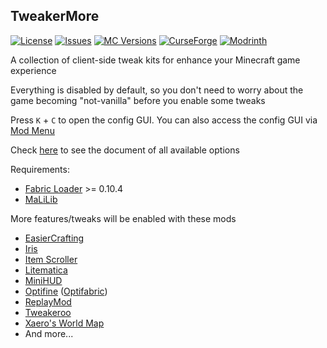 ## TweakerMore

[![License](https://img.shields.io/github/license/Fallen-Breath/tweakermore.svg)](http://www.gnu.org/licenses/lgpl-3.0.html)
[![Issues](https://img.shields.io/github/issues/Fallen-Breath/tweakermore.svg)](https://github.com/Fallen-Breath/tweakermore/issues)
[![MC Versions](http://cf.way2muchnoise.eu/versions/For%20MC_tweakermore_all.svg)](https://legacy.curseforge.com/minecraft/mc-mods/tweakermore)
[![CurseForge](http://cf.way2muchnoise.eu/full_tweakermore_downloads.svg)](https://legacy.curseforge.com/minecraft/mc-mods/tweakermore)
[![Modrinth](https://img.shields.io/modrinth/dt/GBeCx05I?label=Modrinth%20Downloads)](https://modrinth.com/mod/tweakermore)

A collection of client-side tweak kits for enhance your Minecraft game experience

Everything is disabled by default, so you don't need to worry about the game becoming "not-vanilla" before you enable some tweaks

Press `K` + `C` to open the config GUI. You can also access the config GUI via [Mod Menu](https://legacy.curseforge.com/minecraft/mc-mods/modmenu)

Check [here](./docs) to see the document of all available options

Requirements:

- [Fabric Loader](https://fabricmc.net/) >= 0.10.4
- [MaLiLib](https://legacy.curseforge.com/minecraft/mc-mods/malilib)

More features/tweaks will be enabled with these mods

- [EasierCrafting](https://legacy.curseforge.com/minecraft/mc-mods/easiercrafting)
- [Iris](https://github.com/IrisShaders/Iris)
- [Item Scroller](https://legacy.curseforge.com/minecraft/mc-mods/item-scroller)
- [Litematica](https://legacy.curseforge.com/minecraft/mc-mods/litematica)
- [MiniHUD](https://legacy.curseforge.com/minecraft/mc-mods/minihud)
- [Optifine](https://www.optifine.net/home) ([Optifabric](https://legacy.curseforge.com/minecraft/mc-mods/optifabric))
- [ReplayMod](https://www.replaymod.com/)
- [Tweakeroo](https://legacy.curseforge.com/minecraft/mc-mods/tweakeroo)
- [Xaero's World Map](https://legacy.curseforge.com/minecraft/mc-mods/xaeros-world-map)
- And more...
